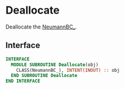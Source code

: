 # Deallocate

Deallocate the [NeumannBC_](NeumannBC_.md).

## Interface

```fortran
INTERFACE
  MODULE SUBROUTINE Deallocate(obj)
    CLASS(NeumannBC_), INTENT(INOUT) :: obj
  END SUBROUTINE Deallocate
END INTERFACE
```
